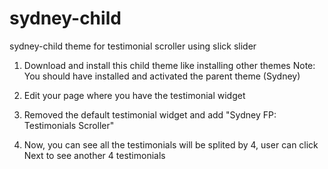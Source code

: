 # sydney-child
sydney-child theme for testimonial scroller using slick slider

1. Download and install this child theme like installing other themes 
Note: You should have installed and activated the parent theme (Sydney)

2. Edit your page where you have the testimonial widget

3. Removed the default testimonial widget and add "Sydney FP: Testimonials Scroller"

4. Now, you can see all the testimonials will be splited by 4, user can click Next to see another 4 testimonials

